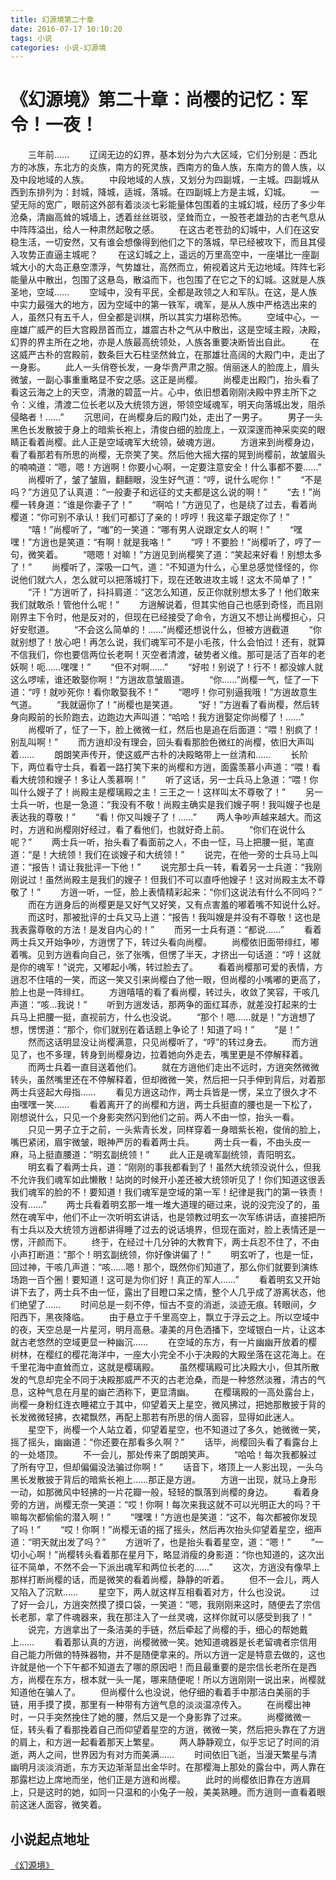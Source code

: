 ```yaml
---
title: 幻源境第二十章
date: 2016-07-17 10:10:20
tags: 小说
categories: 小说-幻源境
---
```

《幻源境》第二十章：尚樱的记忆：军令！一夜！
===
<!-- more -->
　　三年前......
　　辽阔无边的幻界，基本划分为六大区域，它们分别是：西北方的冰族，东北方的炎族，南方的死灵族，西南方的鱼人族，东南方的兽人族，以及中段地域的人族。
　　中段地域的人族，又划分为四副城，一主城。四副城从西到东排列为：封城，降城，适城，落城。在四副城上方是主城，幻城。
　　一望无际的宽广，眼前这外部有着淡淡七彩能量体包围着的主城幻城，经历了多少年沧桑，清幽高耸的城墙上，透着丝丝斑驳，坚耸而立，一股苍老雄劲的古老气息从中阵阵溢出，给人一种肃然起敬之感。
　　在这古老苍劲的幻城中，人们在这安稳生活，一切安然，又有谁会想像得到他们之下的落城，早已经被攻下，而且其侵入攻势正直逼主城呢？
　　在这幻城之上，遥远的万里高空中，一座堪比一座副城大小的大岛正悬空漂浮，气势雄壮，高然而立，俯视着这片无边地域。阵阵七彩能量从中散出，包围了这悬岛，散溢而下，也包围了在它之下的幻城。这就是人族圣地，空域……
　　空域中，没有平民，全都是政领之人和军队。在这，是人族中实力最强大的地方，因为空域中的第一铁军，魂军，是从人族中严格选出来的人，虽然只有五千人，但全都是训棋，所以其实力堪称恐怖。
　　空域中心，一座雄广威严的巨大宫殿昂首而立，雄震古朴之气从中散出，这是空域主殿，决殿，幻界的界主所在之地，亦是人族最高统领处，人族各重要决断皆出自此。
　　在这威严古朴的宫殿前，数条巨大石柱坚然耸立，在那雄壮高阔的大殿门中，走出了一身影。
　　此人一头俏卷长发，一身华贵严肃之服。俏丽迷人的脸庞上，眉头微皱，一副心事重重略显不安之感。这正是尚樱。
　　尚樱走出殿门，抬头看了看这云海之上的天空，清澈的碧蓝一片。心中，依旧想着刚刚决殿中界主所下之令：义维，清渡二位长老以及大统领方逍，带领空域魂军，明天向落城出发，阻杀侵略者！……”
　　沉思间，在尚樱身后的殿门处，走出了一男子。
　　男子一头黑色长发散披于身上的暗紫长袍上，清俊白细的脸庞上，一双深邃而神采奕奕的眼睛正看着尚樱。此人正是空域魂军大统领，破魂方逍。
　　方逍来到尚樱身边，看了看那若有所思的尚樱，无奈笑了笑。然后他大摇大摆的晃到尚樱前，故皱眉头的喃喃道：“嗯，嗯！方逍啊！你要小心啊，一定要注意安全！什么事都不要……”
　　尚樱听了，皱了皱眉，翻翻眼，没生好气道：“哼，说什么呢你！”
　　“不是吗？”方逍见了认真道：“一般妻子和远征的丈夫都是这么说的啊！”
　　“去！”尚樱一转身道：“谁是你妻子了！”
　　“啊哈！”方逍见了，也是绕了过去，看着尚樱道：“你可别不承认！我们可都订了亲的！哼哼！我这辈子跟定你了！”
　　“嘻！”尚樱听了，“嗤”的一笑道：“哪有男人说跟定女人的啊！”
　　“嘿嘿！”方逍也是笑道：“有啊！就是我咯！”
　　“哼！不要脸！”尚樱听了，哼了一句，微笑着。
　　“嗯嗯！对嘛！”方逍见到尚樱笑了道：“笑起来好看！别想太多了！”
　　尚樱听了，深吸一口气，道：“不知道为什么，心里总感觉怪怪的，你说他们就六人，怎么就可以把落城打下，现在还敢进攻主城！这太不简单了！”
　　“汗！”方逍听了，抖抖肩道：“这怎么知道，反正你就别想太多了！他们敢来我们就敢杀！管他什么呢！”
　　方逍解说着，但其实他自己也感到奇怪，而且刚刚界主下令时，他是反对的，但现在已经接受了命令，方逍又不想让尚樱担心，只好安慰道。
　　“不会这么简单的！……”尚樱还想说什么，但被方逍截道
　　“你就别想了！放心吧！再怎么说，我们魂军可不是小毛孩，什么会怕过！还有，就算不信我们，你也要信两位长老啊！灭空者清渡，破势者义维。那可是活了百年的老妖啊！呃……嘿嘿！”
　　“但不对啊……”
　　“好啦！别说了！行不！都没嫁人就这么啰嗦，谁还敢娶你啊！“方逍故意皱眉道。
　　“你……”尚樱一气，怔了一下道：“哼！就吵死你！看你敢娶我不！”
　　“嗯哼！你可别逼我哦！”方逍故意生气道。
　　“我就逼你了！”尚樱也是笑道。
　　“好！”方逍看了看尚樱，然后转身向殿前的长阶跑去，边跑边大声叫道：“哈哈！我方逍娶定你尚樱了！……”
　　尚樱听了，怔了一下，脸上微微一红，然后也是追在后面道：“喂！别疯了！别乱叫啊！”
　　而方逍却没有理会，回头看看那脸色微红的尚樱，依旧大声叫着……
　　朗朗笑声传开，使这威严古朴的决殿略带上一丝清和……
　　长阶下，两位看守士兵，看着一路打笑下来的尚樱和方逍，面露羡慕小声道：“喂！看看大统领和嫂子！多让人羡慕啊！”
　　听了这话，另一士兵马上急道：“喂！你叫什么嫂子了！尚殿主是樱璃殿之主！三王之一！这样叫太不尊敬了！”
　　另一士兵一听，也是一急道：“我没有不敬！尚殿主确实是我们嫂子啊！我叫嫂子也是表达我的尊敬！”
　　“看！你又叫嫂子了！……”
　　两人争吵声越来越大。而这时，方逍和尚樱刚好经过，看了看他们，也就好奇上前。
　　“你们在说什么呢？”
　　两士兵一听，抬头看了看面前之人，不由一怔，马上把腰一挺，笔直道：“是！大统领！我们在谈嫂子和大统领！”
　　说完，在他一旁的士兵马上叫道：“报告！请让我批评一下他！”
　　说完那士兵一转，看着另一士兵道：“我刚刚说过！虽然尚殿主是我们的嫂子！但我们不可以直呼他嫂子！这对尚殿主太不尊敬了！”
　　方逍一听，一怔，脸上表情精彩起来：“你们这说法有什么不同吗？”
　　而在方逍身后的尚樱更是又好气又好笑，又有点害羞的嘟着嘴不知说什么好。
　　而这时，那被批评的士兵又马上道：“报告！我叫嫂是并没有不尊敬！这也是我表露尊敬的方法！是发自内心的！”
　　而另一士兵有道：“都说……”
　　看着两士兵又开始争吵，方逍愣了下，转过头看向尚樱。
　　尚樱依旧面带绯红，嘟着嘴。见到方逍看向自己，张了张嘴，但愣了半天，才挤出一句话道：“哼！这就是你的魂军！”说完，又嘟起小嘴，转过脸去了。
　　看着尚樱那可爱的表情，方逍忍不住嘻的一笑，而这一笑又引来尚樱白了他一眼，但尚樱的小嘴嘟的更高了，脸上也是一阵绯红。
　　方逍嘻嘻的看了看尚樱，转过头，收敛了笑容，干咳几声道：“咳…我说！”
　　听到方逍发话，那两争的面红耳赤，就差没打起来的士兵马上把腰一挺，直视前方，什么也没说。
　　“那个！嗯……就是！”方逍想了想，愣愣道：“那个，你们就别在着话题上争论了！知道了吗！”
　　“是！”
　　然而这话明显没让尚樱满意，只见尚樱听了，“哼”的转过身去。
　　而方逍见了，也不多理，转身到尚樱身边，拉着她向外走去，嘴里更是不停解释着。
　　而两士兵着一直目送着他们。
　　就在方逍他们走出不远时，方逍突然微微转头，虽然嘴里还在不停解释着，但却微微一笑，然后把一只手伸到背后，对着那两士兵竖起大母指……
　　看见方逍这动作，两士兵皆是一愣，呆立了很久才不由嘿嘿一笑……
　　看着离开了的尚樱和方逍，两士兵挺直的腰也是一下松了，刚想说什么，只见一个身影突然闪到他们之前。两人不由一惊，抬头一看。
　　只见一男子立于之前，一头紫青长发，同样穿着一身暗紫长袍，俊俏的脸上，嘴巴紧闭，眉宇微皱，眼神严厉的看着两士兵。
　　两士兵一看，不由头皮一麻，马上挺直腰道：“明玄副统领！”
　　此人正是魂军副统领，青阳明玄。
　　明玄看了看两士兵，道：“刚刚的事我都看到了！虽然大统领没说什么，但我不允许我们魂军如此懒散！站岗的时候开小差还被大统领听见了！你们知道这很丢我们魂军的脸的不！要知道！我们魂军是空域的第一军！纪律是我门的第一铁责！没有……”
　　两士兵看着明玄那一堆一堆大道理的砸过来，说的没完没了的，虽然在魂军中，他们不止一次听明玄讲话，也是领教过明玄一次军练讲话，直接把所有士兵以及大统领方逍都讲得睡了过去的说话境界，但现在面对，脸上表情还是一愣，汗颜而下。
　　终于，在经过十几分钟的大教育下，两士兵忍不住了，不由小声打断道：“那个！明玄副统领，你好像讲偏了！”
　　明玄听了，也是一怔，回过神，干咳几声道：“咳……嗯！那个，既然你们知道了，那么你们就要到演练场跑一百个圈！要知道！这可是为你们好！真正的军人……”
　　看着明玄又开始讲下去了，两士兵不由一怔，露出了目瞪口呆之情，整个人几乎成了游离状态，他们绝望了……
　　时间总是一刻不停，恒古不变的消逝，淡迹无痕。转眼间，夕阳西下，黑夜降临。
　　由于悬立于千里高空上，飘立于浮云之上。所以空域中的夜，天空总是一片星河，明月高悬。凄美的月色洒播下，空域银白一片，让这本就古老悠然的空域更显一种幽沉……
　　在空域的东方，有一片幽幽开放着的樱树林，在樱红的樱花海洋中，一座大小完全不小于决殿的大殿坐落在这花海上。在千里花海中直耸而立，这就是樱璃殿。
　　虽然樱璃殿可比决殿大小，但其所散发的气息却完全不同于决殿那威严不灭的古老沧桑，而是一种悠然淡雅，清古的气息，这种气息在月星的幽芒洒称下，更显清幽。
　　在樱璃殿的一高处露台上，尚樱一身粉红连衣睡裙立于其中，仰望着天上星空，微风拂过，把她那散披于背的长发微微轻拂，衣裙飘然，再配上那若有所思的俏人面容，显得如此迷人。
　　星空下，尚樱一个人站立着，仰望着星空，也不知道过了多久，她微微一笑，摇了摇头，幽幽道：“你还要在那看多久啊？”
　　话毕，尚樱回头看了看露台上的一处塔顶。
　　不一会儿，那处传来了朗朗笑声。
　　“哈哈！每次我都躲过了所有守卫，但却偏偏没法骗过你啊！”
　　话音下，塔顶上一人影出现，一头乌黑长发散披于背后的暗紫长袍上……那正是方逍。
　　方逍一出现，就马上身形一动，如那微风中轻拂的一片花瓣一般，轻轻的飘落到尚樱的身边。
　　看着身旁的方逍，尚樱无奈一笑道：“哎！你啊！每次来我这就不可以光明正大的吗？干嘛每次都偷偷的潜入啊！”
　　“嘿嘿！”方逍也是笑道：“这不，每次都被你发现了吗！”
　　“哎！你啊！”尚樱无语的摇了摇头，然后再次抬头仰望着星空，细声道：“明天就出发了吗？”
　　方逍听了，也是抬头看着星空，道：“嗯！”
　　“一切小心啊！”尚樱转头看着那在星月下，略显消瘦的身影道：“你也知道的，这次出征不简单，不然不会一下派出魂军和两位长老的……”
　　这次，方逍没有像早上那样打断尚樱的话，而是微笑的看着尚樱，静静的听着。
　　但不一会儿，两人又陷入了沉默……
　　星空下，两人就这样互相看着对方，什么也没说。
　　过了好一会儿，方逍突然摸了摸口袋，一笑道：“嗯，我刚刚来这时，随便去了宗信长老那，拿了件魂器来，我在那注入了一丝灵魂，这样你就可以感受到我了！”
　　说完，方逍拿出了一条洁美的手链，然后牵起了尚樱的手，细心的帮她戴上……
　　看着那认真的方逍，尚樱微微一笑。她知道魂器是长老留魂者宗信用自己能力所做的特殊器物，并不是随便拿来的。所以方逍一定是特意去做的，这也许就是他一个下午都不知道去了哪的原因吧！而且最重要的是宗信长老所在是西方，尚樱在东方，根本就一头一尾，哪来随便呢！所以方逍刚刚一说出来，尚樱就知道他在骗人了。
　　但尚樱什么也没说，他仔细的看着手中那洁白美丽的手链，用手摸了摸，那里有一种带有方逍气息的淡淡温凉传入。
　　在尚樱出神时，一只手突然挽住了她的腰，然后又是一个身影靠了过来。
　　尚樱微微一怔，转头看了看那挽着自己而仰望着星空的方逍，微微一笑，然后把头靠在了方逍的肩上，和方逍一起看着那天上繁星。
　　两人静静观立，似乎忘记了时间的消逝，两人之间，世界因为有对方而美满……
　　时间依旧飞逝，当漫天繁星与清幽明月淡淡消逝，东方天边渐渐显出金华时。在那樱海上那处的露台中，两人靠在那露栏边上席地而坐，他们正是方逍和尚樱。
　　此时的尚樱依旧靠在方逍肩上，只是这时的她，如同一只温和的小兔子一般，美美熟睡。而方逍则一直看着眼前这迷人面容，微笑着。

小说起点地址
---
[《幻源境》](http://www.qidian.com/Book/3538055.aspx)